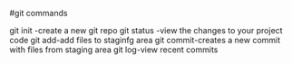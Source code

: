 #git commands

git init -create a new git repo
git status -view the changes to your project code
git add-add files to staginfg area
git commit-creates a new commit with files from staging area
git log-view recent commits